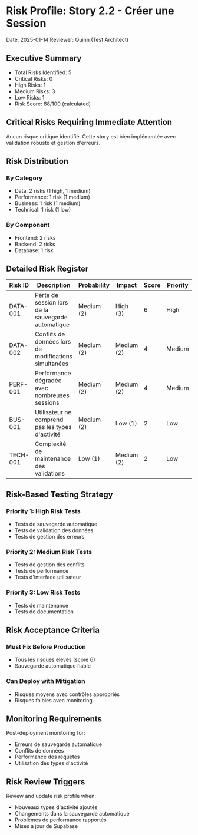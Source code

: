# Risk Profile: Story 2.2 - Créer une Session

Date: 2025-01-14
Reviewer: Quinn (Test Architect)

## Executive Summary

- Total Risks Identified: 5
- Critical Risks: 0
- High Risks: 1
- Medium Risks: 3
- Low Risks: 1
- Risk Score: 88/100 (calculated)

## Critical Risks Requiring Immediate Attention

Aucun risque critique identifié. Cette story est bien implémentée avec validation robuste et gestion d'erreurs.

## Risk Distribution

### By Category

- Data: 2 risks (1 high, 1 medium)
- Performance: 1 risk (1 medium)
- Business: 1 risk (1 medium)
- Technical: 1 risk (1 low)

### By Component

- Frontend: 2 risks
- Backend: 2 risks
- Database: 1 risk

## Detailed Risk Register

| Risk ID | Description | Probability | Impact | Score | Priority |
|---------|-------------|-------------|--------|-------|----------|
| DATA-001 | Perte de session lors de la sauvegarde automatique | Medium (2) | High (3) | 6 | High |
| DATA-002 | Conflits de données lors de modifications simultanées | Medium (2) | Medium (2) | 4 | Medium |
| PERF-001 | Performance dégradée avec nombreuses sessions | Medium (2) | Medium (2) | 4 | Medium |
| BUS-001 | Utilisateur ne comprend pas les types d'activité | Medium (2) | Low (1) | 2 | Low |
| TECH-001 | Complexité de maintenance des validations | Low (1) | Medium (2) | 2 | Low |

## Risk-Based Testing Strategy

### Priority 1: High Risk Tests

- Tests de sauvegarde automatique
- Tests de validation des données
- Tests de gestion des erreurs

### Priority 2: Medium Risk Tests

- Tests de gestion des conflits
- Tests de performance
- Tests d'interface utilisateur

### Priority 3: Low Risk Tests

- Tests de maintenance
- Tests de documentation

## Risk Acceptance Criteria

### Must Fix Before Production

- Tous les risques élevés (score 6)
- Sauvegarde automatique fiable

### Can Deploy with Mitigation

- Risques moyens avec contrôles appropriés
- Risques faibles avec monitoring

## Monitoring Requirements

Post-deployment monitoring for:

- Erreurs de sauvegarde automatique
- Conflits de données
- Performance des requêtes
- Utilisation des types d'activité

## Risk Review Triggers

Review and update risk profile when:

- Nouveaux types d'activité ajoutés
- Changements dans la sauvegarde automatique
- Problèmes de performance rapportés
- Mises à jour de Supabase
